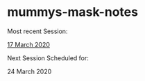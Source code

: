 # mummys-mask-notes

Most recent Session:

[17 March 2020](https://github.com/aremedis/mummys-mask-notes/blob/master/2020-Mar-17.md)


Next Session Scheduled for:

24 March 2020